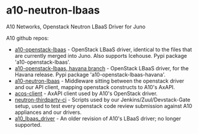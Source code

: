 a10-neutron-lbaas
=================

A10 Networks, Openstack Neutron LBaaS Driver for Juno

A10 github repos:

- [a10-openstack-lbaas](https://github.com/a10networks/a10-openstack-lbaas) - OpenStack LBaaS driver, 
identical to the files that are currently merged into Juno.  Also supports Icehouse.  Pypi package 
'a10-openstack-lbaas'.
- [a10-openstack-lbaas, havana branch](https://github.com/a10networks/a10-openstack-lbaas/tree/havana) - OpenStack 
LBaaS driver, for the Havana release.  Pypi package 'a10-openstack-lbaas-havana'.
- [a10-neutron-lbaas](https://github.com/a10networks/a10-neutron-lbaas) - Middleware sitting between the 
openstack driver and our API client, mapping openstack constructs to A10's AxAPI.
- [acos-client](https://github.com/a10networks/acos-client) - AxAPI client used by A10's OpenStack driver.
- [neutron-thirdparty-ci](https://github.com/a10networks/neutron-thirdparty-ci) - Scripts used by 
our Jenkins/Zuul/Devstack-Gate setup, used to test every openstack code review submission against 
A10 appliances and our drivers.
- [a10_lbaas_driver](https://github.com/a10networks/a10_lbaas_driver) - An older revision of A10's 
LBaaS driver; no longer supported.

